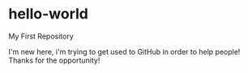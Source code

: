 # hello-world
My First Repository

I'm new here, i'm trying to get used to GitHub in order to help people! 
Thanks for the opportunity!
